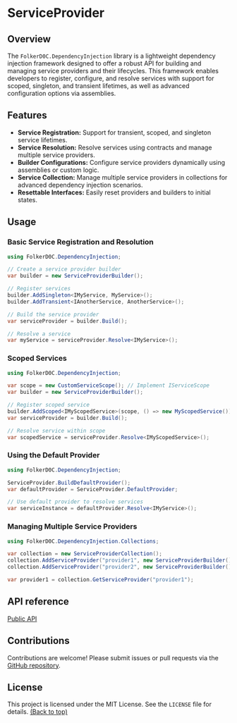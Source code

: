 # ServiceProvider

## Overview
The `FolkerD0C.DependencyInjection` library is a lightweight dependency injection framework designed to offer a robust API for building and managing service providers and their lifecycles. This framework enables developers to register, configure, and resolve services with support for scoped, singleton, and transient lifetimes, as well as advanced configuration options via assemblies.

## Features
- **Service Registration:** Support for transient, scoped, and singleton service lifetimes.
- **Service Resolution:** Resolve services using contracts and manage multiple service providers.
- **Builder Configurations:** Configure service providers dynamically using assemblies or custom logic.
- **Service Collection:** Manage multiple service providers in collections for advanced dependency injection scenarios.
- **Resettable Interfaces:** Easily reset providers and builders to initial states.

## Usage

### Basic Service Registration and Resolution
```csharp
using FolkerD0C.DependencyInjection;

// Create a service provider builder
var builder = new ServiceProviderBuilder();

// Register services
builder.AddSingleton<IMyService, MyService>();
builder.AddTransient<IAnotherService, AnotherService>();

// Build the service provider
var serviceProvider = builder.Build();

// Resolve a service
var myService = serviceProvider.Resolve<IMyService>();
```

### Scoped Services
```csharp
using FolkerD0C.DependencyInjection;

var scope = new CustomServiceScope(); // Implement IServiceScope
var builder = new ServiceProviderBuilder();

// Register scoped service
builder.AddScoped<IMyScopedService>(scope, () => new MyScopedService());
var serviceProvider = builder.Build();

// Resolve service within scope
var scopedService = serviceProvider.Resolve<IMyScopedService>();
```

### Using the Default Provider
```csharp
using FolkerD0C.DependencyInjection;

ServiceProvider.BuildDefaultProvider();
var defaultProvider = ServiceProvider.DefaultProvider;

// Use default provider to resolve services
var serviceInstance = defaultProvider.Resolve<IMyService>();
```

### Managing Multiple Service Providers
```csharp
using FolkerD0C.DependencyInjection.Collections;

var collection = new ServiceProviderCollection();
collection.AddServiceProvider("provider1", new ServiceProviderBuilder().Build());
collection.AddServiceProvider("provider2", new ServiceProviderBuilder().Build());

var provider1 = collection.GetServiceProvider("provider1");
```

## API reference
[Public API](api_reference.md)

## Contributions
Contributions are welcome! Please submit issues or pull requests via the [GitHub repository](https://github.com/FolkerD0C/ServiceProvider).

## License
This project is licensed under the MIT License. See the `LICENSE` file for details.
[(Back to top)](#serviceprovider)

